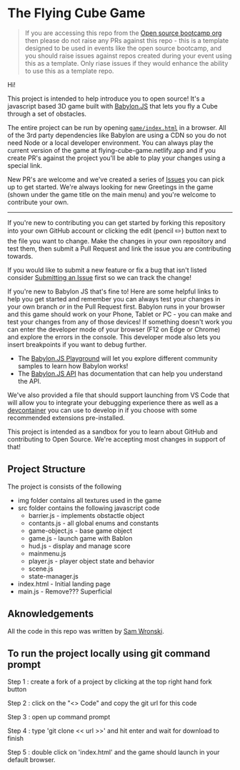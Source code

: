 # The Flying Cube Game

> If you are accessing this repo from the [Open source bootcamp org](https://github.com/open-source-bootcamp) then please do not raise any PRs against this repo - this is a template designed to be used in events like the open source bootcamp, and you should raise issues against repos created during your event using this as a template. Only riase issues if they would enhance the ability to use this as a template repo.

Hi!

This project is intended to help introduce you to open source! It's a javascript based 3D game built with [Babylon.JS](https://github.com/BabylonJS) that lets you fly a Cube through a set of obstacles.

The entire project can be run by opening [`game/index.html`](game/index.html) in a browser. All of the 3rd party dependencies like Babylon are using a CDN so you do not need Node or a local developer environment. You can always play the current version of the game at flying-cube-game.netlify.app and if you create PR's against the project you'll be able to play your changes using a special link.

New PR's are welcome and we've created a series of [Issues](https://github.com/open-source-bootcamp/CubeFlyer/issues) you can pick up to get started. We're always looking for new Greetings in the game (shown under the game title on the main menu) and you're welcome to contribute your own.

***

If you're new to contributing you can get started by forking this repository into your own GitHub account or clicking the edit (pencil ✏️) button next to the file you want to change. Make the changes in your own repository and test them, then submit a Pull Request and link the issue you are contributing towards.

If you would like to submit a new feature or fix a bug that isn't listed consider [Submitting an Issue](https://github.com/open-source-bootcamp/CubeFlyer/issues/new/choose) first so we can track the change!

If you're new to Babylon JS that's fine to! Here are some helpful links to help you get started and remember you can always test your changes in your own branch *or* in the Pull Request first. Babylon runs in your browser and this game should work on your Phone, Tablet or PC - you can make and test your changes from any of those devices! If something doesn't work you can enter the developer mode of your browser (F12 on Edge or Chrome) and explore the errors in the console. This developer mode also lets you insert breakpoints if you want to debug further.

* The [Babylon.JS Playground](https://playground.babylonjs.com/) will let you explore different community samples to learn how Babylon works!
* The [Babylon.JS API](https://doc.babylonjs.com/typedoc/modules/BABYLON) has documentation that can help you understand the API.

We've also provided a file that should support launching from VS Code that will allow you to integrate your debugging experience there as well as a [devcontainer](https://code.visualstudio.com/docs/remote/create-dev-container) you can use to develop in if you choose with some recommended extensions pre-installed.

This project is intended as a sandbox for you to learn about GitHub and contributing to Open Source. We're accepting most changes in support of that!

## Project Structure

The project is consists of the following

* img folder contains all textures used in the game
* src folder contains the following javascript code
  * barrier.js - implements obstactle object
  * contants.js - all global enums and constants
  * game-object.js - base game object
  * game.js - launch game with Bablon
  * hud.js - display and manage score
  * mainmenu.js 
  * player.js - player object state and behavior
  * scene.js
  * state-manager.js
* index.html - Initial landing page
* main.js - Remove??? Superficial

## Aknowledgements

All the code in this repo was written by [Sam Wronski](https://github.com/runewake2).

## To run the project locally using git command prompt

Step 1 : create a fork of a project by clicking at the top right hand fork button

Step 2 : click on the "<> Code" and copy the git url for this code

Step 3 : open up command prompt

Step 4 : type 'git clone << url >>' and hit enter and wait for download to finish

Step 5 : double click on 'index.html' and the game should launch in your default browser.